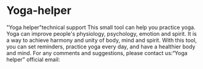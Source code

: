 # Yoga-helper
"Yoga helper"technical support
This small tool can help you practice yoga. Yoga can improve people's physiology, psychology, emotion and spirit. It is a way to achieve harmony and unity of body, mind and spirit. With this tool, you can set reminders, practice yoga every day, and have a healthier body and mind.
For any comments and suggestions, please contact us:“Yoga helper” official email:
